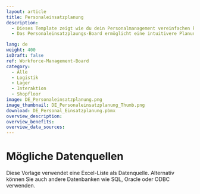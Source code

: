 ```yaml
---
layout: article
title: Personaleinsatzplanung 
description: 
  - Dieses Template zeigt wie du dein Personalmanagement vereinfachen kannst. Als Datengrundlage dient eine Excel-Liste bei der das Personal einer Schicht zugeordnet wird. Mit der Drag-and-Drop-Funktionalität kannst du mühelos die verfügbaren Mitarbeiter für den ausgewählten Tag und die Schicht auf die Tafel ziehen. Diese visuelle Darstellung sorgt nicht nur für mehr Klarheit, sondern rationalisiert auch Ihren Planungsprozess und stellt sicher, dass du die richtigen Mitarbeiter zur richtigen Zeit am richtigen Ort sind. 
  - Das Personaleinsatzplaungs-Board ermöglicht eine intuitivere Planung und Anpassung, damit du Ressourcen effektiv zuweisen und schnell auf Änderungen in der Personalverfügbarkeit reagieren kannst. 

lang: de
weight: 400
isDraft: false
ref: Workforce-Management-Board
category:
  - Alle
  - Logistik
  - Lager
  - Interaktion
  - Shopfloor
image: DE_Personaleinsatzplanung.png
image_thumbnail: DE_Personaleinsatzplanung_Thumb.png
download: DE_Personal_Einsatzplanung.pbmx
overview_description:
overview_benefits:
overview_data_sources:
---
```

# Mögliche Datenquellen
Diese Vorlage verwendet eine Excel-Liste als Datenquelle. Alternativ können Sie auch andere Datenbanken wie SQL, Oracle oder ODBC verwenden. 

